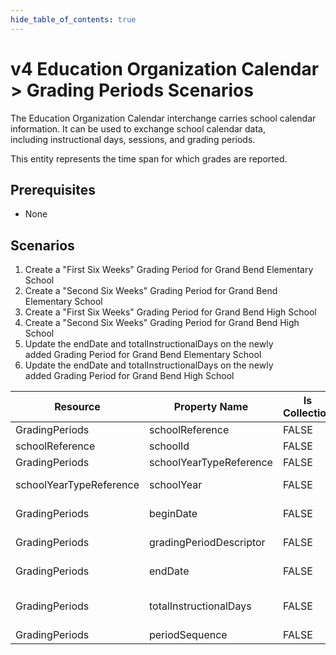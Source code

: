```yaml
---
hide_table_of_contents: true
---
```


# v4 Education Organization Calendar > Grading Periods Scenarios

The Education Organization Calendar interchange carries school calendar
information. It can be used to exchange school calendar data,
including instructional days, sessions, and grading periods.

This entity represents the time span for which grades are reported.

## Prerequisites

* None

## Scenarios

1. Create a "First Six Weeks" Grading Period for Grand Bend Elementary School
2. Create a "Second Six Weeks" Grading Period for Grand Bend Elementary School
3. Create a "First Six Weeks" Grading Period for Grand Bend High School
4. Create a "Second Six Weeks" Grading Period for Grand Bend High School
5. Update the endDate and totalInstructionalDays on the newly added Grading
   Period for Grand Bend Elementary School
6. Update the endDate and totalInstructionalDays on the newly added Grading
   Period for Grand Bend High School

| Resource                | Property Name           | Is Collection | Data Type               | Required | Scenario 1: POST                | Scenario 2: POST                | Scenario 3 POST                 | Scenario 4 POST                 | Scenario 5 PUT                              | Scenario 6 PUT                              |
| ----------------------- | ----------------------- | ------------- | ----------------------- | -------- | ------------------------------- | ------------------------------- | ------------------------------- | ------------------------------- | ------------------------------------------- | ------------------------------------------- |
| GradingPeriods          | schoolReference         | FALSE         | schoolReference         | REQUIRED |                                 |                                 |                                 |                                 |                                             |                                             |
| schoolReference         | schoolId                | FALSE         | integer                 | REQUIRED | 255901107                       | 255901107                       | 255901001                       | 255901001                       | 255901107                                   | 255901001                                   |
| GradingPeriods          | schoolYearTypeReference | FALSE         | schoolYearTypeReference | REQUIRED |                                 |                                 |                                 |                                 |                                             |                                             |
| schoolYearTypeReference | schoolYear              | FALSE         | integer                 | REQUIRED | [current school year]           | [current school year]           | [current school year]           | [current school year]           | [current school year]                       | [current school year]                       |
| GradingPeriods          | beginDate               | FALSE         | date                    | REQUIRED | 08/23/[Current School Year]     | 10/06/[Current School Year]     | 08/23/[Current School Year]     | 10/06/[Current School Year]     | 08/23/[Current School Year]                 | 08/23/[Current School Year]                 |
| GradingPeriods          | gradingPeriodDescriptor | FALSE         | gradingPeriodDescriptor | REQUIRED | First Six Weeks                 | Second Six Weeks                | First Six Weeks                 | Second Six Weeks                | First Six Weeks                             | First Six Weeks                             |
| GradingPeriods          | endDate                 | FALSE         | date                    | REQUIRED | 10/04/[Current School Year]     | 12/15/[Current School Year]     | 10/04/[Current School Year]     | 12/15/[Current School Year]     | 10/05/[Current School Year]                 | 10/05/[Current School Year]                 |
| GradingPeriods          | totalInstructionalDays  | FALSE         | Integer                 | REQUIRED | [System calculated value \| 29] | [System calculated value \| 30] | [System calculated value \| 29] | [System calculated value \| 30] | [Previous systemcalculated value + 1 \| 30] | [Previous systemcalculated value + 1 \| 30] |
| GradingPeriods          | periodSequence          | FALSE         | Integer                 | REQUIRED | 1                               | 2                               | 1                               | 2                               | 1                                           | 1                                           |
